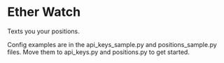 # Ether Watch

Texts you your positions.

Config examples are in the api_keys_sample.py and positions_sample.py
files.  Move them to api_keys.py and positions.py to get
started.

